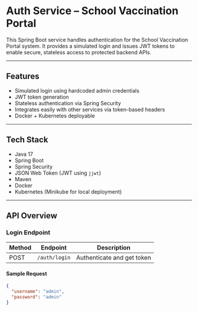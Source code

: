 # Auth Service – School Vaccination Portal

This Spring Boot service handles authentication for the School Vaccination Portal system. It provides a simulated login and issues JWT tokens to enable secure, stateless access to protected backend APIs.

---

## Features

- Simulated login using hardcoded admin credentials
- JWT token generation
- Stateless authentication via Spring Security
- Integrates easily with other services via token-based headers
- Docker + Kubernetes deployable

---

## Tech Stack

- Java 17
- Spring Boot
- Spring Security
- JSON Web Token (JWT using `jjwt`)
- Maven
- Docker
- Kubernetes (Minikube for local deployment)

---

## API Overview

### Login Endpoint

| Method | Endpoint     | Description                |
|--------|--------------|----------------------------|
| POST   | `/auth/login`| Authenticate and get token |

#### Sample Request

```json
{
  "username": "admin",
  "password": "admin"
}
